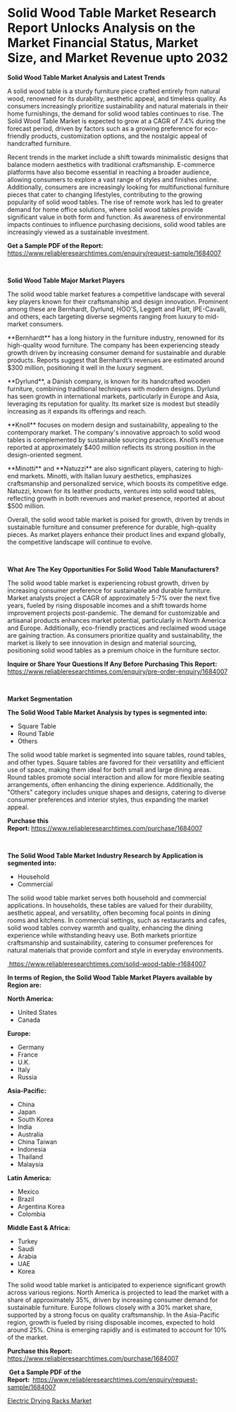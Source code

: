 <p><h1>Solid Wood Table Market Research Report Unlocks Analysis on the Market Financial Status, Market Size, and Market Revenue upto 2032</h1></p><p><strong>Solid Wood Table Market Analysis and Latest Trends</strong></p>
<p><p>A solid wood table is a sturdy furniture piece crafted entirely from natural wood, renowned for its durability, aesthetic appeal, and timeless quality. As consumers increasingly prioritize sustainability and natural materials in their home furnishings, the demand for solid wood tables continues to rise. The Solid Wood Table Market is expected to grow at a CAGR of 7.4% during the forecast period, driven by factors such as a growing preference for eco-friendly products, customization options, and the nostalgic appeal of handcrafted furniture.</p><p>Recent trends in the market include a shift towards minimalistic designs that balance modern aesthetics with traditional craftsmanship. E-commerce platforms have also become essential in reaching a broader audience, allowing consumers to explore a vast range of styles and finishes online. Additionally, consumers are increasingly looking for multifunctional furniture pieces that cater to changing lifestyles, contributing to the growing popularity of solid wood tables. The rise of remote work has led to greater demand for home office solutions, where solid wood tables provide significant value in both form and function. As awareness of environmental impacts continues to influence purchasing decisions, solid wood tables are increasingly viewed as a sustainable investment.</p></p>
<p><strong>Get a Sample PDF of the Report:&nbsp;</strong> <a href="https://www.reliableresearchtimes.com/enquiry/request-sample/1684007?utm_campaign=3187&utm_medium=2&utm_source=Github&utm_content=ia&utm_term=04042025&utm_id=solid-wood-table">https://www.reliableresearchtimes.com/enquiry/request-sample/1684007</a></p>
<p>&nbsp;</p>
<p><strong>Solid Wood Table Major Market Players</strong></p>
<p><p>The solid wood table market features a competitive landscape with several key players known for their craftsmanship and design innovation. Prominent among these are Bernhardt, Dyrlund, HOO'S, Leggett and Platt, IPE-Cavalli, and others, each targeting diverse segments ranging from luxury to mid-market consumers.</p><p>**Bernhardt** has a long history in the furniture industry, renowned for its high-quality wood furniture. The company has been experiencing steady growth driven by increasing consumer demand for sustainable and durable products. Reports suggest that Bernhardt’s revenues are estimated around $300 million, positioning it well in the luxury segment.</p><p>**Dyrlund**, a Danish company, is known for its handcrafted wooden furniture, combining traditional techniques with modern designs. Dyrlund has seen growth in international markets, particularly in Europe and Asia, leveraging its reputation for quality. Its market size is modest but steadily increasing as it expands its offerings and reach.</p><p>**Knoll** focuses on modern design and sustainability, appealing to the contemporary market. The company's innovative approach to solid wood tables is complemented by sustainable sourcing practices. Knoll’s revenue reported at approximately $400 million reflects its strong position in the design-oriented segment.</p><p>**Minotti** and **Natuzzi** are also significant players, catering to high-end markets. Minotti, with Italian luxury aesthetics, emphasizes craftsmanship and personalized service, which boosts its competitive edge. Natuzzi, known for its leather products, ventures into solid wood tables, reflecting growth in both revenues and market presence, reported at about $500 million.</p><p>Overall, the solid wood table market is poised for growth, driven by trends in sustainable furniture and consumer preference for durable, high-quality pieces. As market players enhance their product lines and expand globally, the competitive landscape will continue to evolve.</p></p>
<p>&nbsp;</p>
<p><strong>What Are The Key Opportunities For Solid Wood Table Manufacturers?</strong></p>
<p><p>The solid wood table market is experiencing robust growth, driven by increasing consumer preference for sustainable and durable furniture. Market analysts project a CAGR of approximately 5-7% over the next five years, fueled by rising disposable incomes and a shift towards home improvement projects post-pandemic. The demand for customizable and artisanal products enhances market potential, particularly in North America and Europe. Additionally, eco-friendly practices and reclaimed wood usage are gaining traction. As consumers prioritize quality and sustainability, the market is likely to see innovation in design and material sourcing, positioning solid wood tables as a premium choice in the furniture sector.</p></p>
<p><strong>Inquire or Share Your Questions If Any Before Purchasing This Report:</strong> <a href="https://www.reliableresearchtimes.com/enquiry/pre-order-enquiry/1684007?utm_campaign=3187&utm_medium=2&utm_source=Github&utm_content=ia&utm_term=04042025&utm_id=solid-wood-table">https://www.reliableresearchtimes.com/enquiry/pre-order-enquiry/1684007</a></p>
<p>&nbsp;</p>
<p><strong>Market Segmentation</strong></p>
<p><strong>The Solid Wood Table Market Analysis by types is segmented into:</strong></p>
<p><ul><li>Square Table</li><li>Round Table</li><li>Others</li></ul></p>
<p><p>The solid wood table market is segmented into square tables, round tables, and other types. Square tables are favored for their versatility and efficient use of space, making them ideal for both small and large dining areas. Round tables promote social interaction and allow for more flexible seating arrangements, often enhancing the dining experience. Additionally, the "Others" category includes unique shapes and designs, catering to diverse consumer preferences and interior styles, thus expanding the market appeal.</p></p>
<p><strong>Purchase this Report:&nbsp;</strong><a href="https://www.reliableresearchtimes.com/purchase/1684007?utm_campaign=3187&utm_medium=2&utm_source=Github&utm_content=ia&utm_term=04042025&utm_id=solid-wood-table">https://www.reliableresearchtimes.com/purchase/1684007</a></p>
<p>&nbsp;</p>
<p><strong>The Solid Wood Table Market Industry Research by Application is segmented into:</strong></p>
<p><ul><li>Household</li><li>Commercial</li></ul></p>
<p><p>The solid wood table market serves both household and commercial applications. In households, these tables are valued for their durability, aesthetic appeal, and versatility, often becoming focal points in dining rooms and kitchens. In commercial settings, such as restaurants and cafes, solid wood tables convey warmth and quality, enhancing the dining experience while withstanding heavy use. Both markets prioritize craftsmanship and sustainability, catering to consumer preferences for natural materials that provide comfort and style in everyday environments.</p></p>
<p><a href="https://www.reliableresearchtimes.com/solid-wood-table-r1684007?utm_campaign=3187&utm_medium=2&utm_source=Github&utm_content=ia&utm_term=04042025&utm_id=solid-wood-table">&nbsp;https://www.reliableresearchtimes.com/solid-wood-table-r1684007</a></p>
<p><strong>In terms of Region, the Solid Wood Table Market Players available by Region are:</strong></p>
<p>
    <p> <strong> North America: </strong>
        <ul>
            <li>United States</li>
            <li>Canada</li>
        </ul>
        </p> 
    <p> <strong> Europe: </strong>
        <ul>
            <li>Germany</li>
            <li>France</li>
            <li>U.K.</li>
            <li>Italy</li>
            <li>Russia</li>
        </ul>
        </p> 
    <p> <strong> Asia-Pacific: </strong>
        <ul>
            <li>China</li>
            <li>Japan</li>
            <li>South Korea</li>
            <li>India</li>
            <li>Australia</li>
            <li>China Taiwan</li>
            <li>Indonesia</li>
            <li>Thailand</li>
            <li>Malaysia</li>
        </ul>
        </p> 
    <p> <strong> Latin America: </strong>
        <ul>
            <li>Mexico</li>
            <li>Brazil</li>
            <li>Argentina Korea</li>
            <li>Colombia</li>
        </ul>
        </p> 
    <p> <strong> Middle East & Africa: </strong>
        <ul>
            <li>Turkey</li>
            <li>Saudi</li>
            <li>Arabia</li>
            <li>UAE</li>
            <li>Korea</li>
        </ul>
    </p>
    </p>
<p><p>The solid wood table market is anticipated to experience significant growth across various regions. North America is projected to lead the market with a share of approximately 35%, driven by increasing consumer demand for sustainable furniture. Europe follows closely with a 30% market share, supported by a strong focus on quality craftsmanship. In the Asia-Pacific region, growth is fueled by rising disposable incomes, expected to hold around 25%. China is emerging rapidly and is estimated to account for 10% of the market.</p></p>
<p><strong>Purchase this Report: </strong><a href="https://www.reliableresearchtimes.com/purchase/1684007?utm_campaign=3187&utm_medium=2&utm_source=Github&utm_content=ia&utm_term=04042025&utm_id=solid-wood-table">https://www.reliableresearchtimes.com/purchase/1684007</a></p>
<p>&nbsp;<strong>Get a Sample PDF of the Report:&nbsp;&nbsp;</strong><a href="https://www.reliableresearchtimes.com/enquiry/request-sample/1684007?utm_campaign=3187&utm_medium=2&utm_source=Github&utm_content=ia&utm_term=04042025&utm_id=solid-wood-table">https://www.reliableresearchtimes.com/enquiry/request-sample/1684007</a></p>
<p><strong></strong></p>
<p><p><a href="https://github.com/lestymbango/Market-Research-Report-List-1/blob/main/electric-drying-racks-market.md?utm_campaign=3187&utm_medium=2&utm_source=Github&utm_content=ia&utm_term=04042025&utm_id=solid-wood-table">Electric Drying Racks Market</a></p></p>